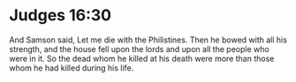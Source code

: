 # Judges 16:30

And Samson said, Let me die with the Philistines. Then he bowed with all his strength, and the house fell upon the lords and upon all the people who were in it. So the dead whom he killed at his death were more than those whom he had killed during his life.
